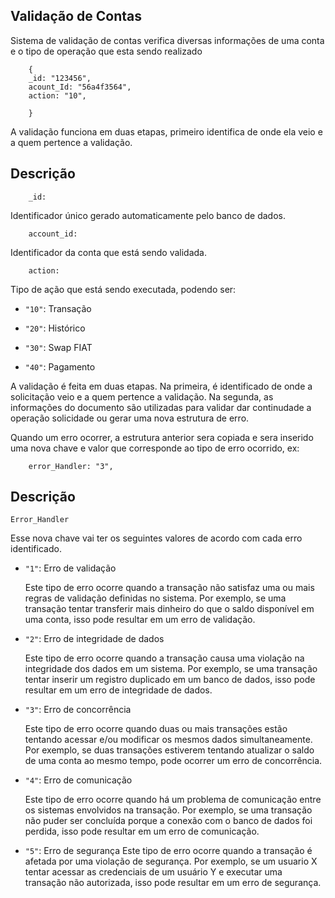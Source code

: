 ## Validação de Contas

Sistema de validação de contas verifica diversas informações de uma conta e o tipo de operação que esta sendo realizado

        {
        _id: "123456",
        acount_Id: "56a4f3564",
        action: "10",

        }


A validação funciona em duas etapas, primeiro identifica de onde ela veio e a quem pertence a validação.

## Descrição
        _id:
Identificador único gerado automaticamente pelo banco de dados.

        account_id:
Identificador da conta que está sendo validada.

        action:
Tipo de ação que está sendo executada, podendo ser:

- `"10"`: Transação

- `"20"`: Histórico

- `"30"`: Swap FIAT

- `"40"`: Pagamento


A validação é feita em duas etapas. Na primeira, é identificado de onde a solicitação veio e a quem pertence a validação. Na segunda, as informações do documento são utilizadas para validar dar continudade a operação solicidade ou gerar uma nova estrutura de erro.


Quando um erro ocorrer, a estrutura anterior sera copiada e sera inserido uma nova chave e valor que corresponde ao tipo de erro ocorrido, ex:

    
    
        error_Handler: "3",
    


## Descrição 

    Error_Handler

Esse nova chave vai ter os seguintes valores de acordo com cada erro identificado.


- `"1"`: Erro de validação
  
   Este tipo de erro ocorre quando a transação não satisfaz uma ou mais regras de validação definidas no sistema. Por exemplo, se uma transação tentar transferir mais dinheiro do que o saldo disponível em uma conta, isso pode resultar em um erro de validação.
  
- `"2"`: Erro de integridade de dados
  
   Este tipo de erro ocorre quando a transação causa uma violação na integridade dos dados em um sistema. Por exemplo, se uma transação tentar inserir um registro duplicado em um banco de dados, isso pode resultar em um erro de integridade de dados.

- `"3"`: Erro de concorrência

    Este tipo de erro ocorre quando duas ou mais transações estão tentando acessar e/ou modificar os mesmos dados simultaneamente. Por exemplo, se duas transações estiverem tentando atualizar o saldo de uma conta ao mesmo tempo, pode ocorrer um erro de concorrência.

- `"4"`: Erro de comunicação
  
  Este tipo de erro ocorre quando há um problema de comunicação entre os sistemas envolvidos na transação. Por exemplo, se uma transação não puder ser concluída porque a conexão com o banco de dados foi perdida, isso pode resultar em um erro de comunicação.

- `"5"`: Erro de segurança
    Este tipo de erro ocorre quando a transação é afetada por uma violação de segurança. Por exemplo, se um usuario X tentar acessar as credenciais de um usuário Y e executar uma transação não autorizada, isso pode resultar em um erro de segurança.

    